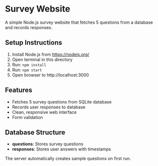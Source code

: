 # Survey Website

A simple Node.js survey website that fetches 5 questions from a database and records responses.

## Setup Instructions

1. Install Node.js from https://nodejs.org/
2. Open terminal in this directory
3. Run: `npm install`
4. Run: `npm start`
5. Open browser to http://localhost:3000

## Features

- Fetches 5 survey questions from SQLite database
- Records user responses to database
- Clean, responsive web interface
- Form validation

## Database Structure

- **questions**: Stores survey questions
- **responses**: Stores user answers with timestamps

The server automatically creates sample questions on first run.
